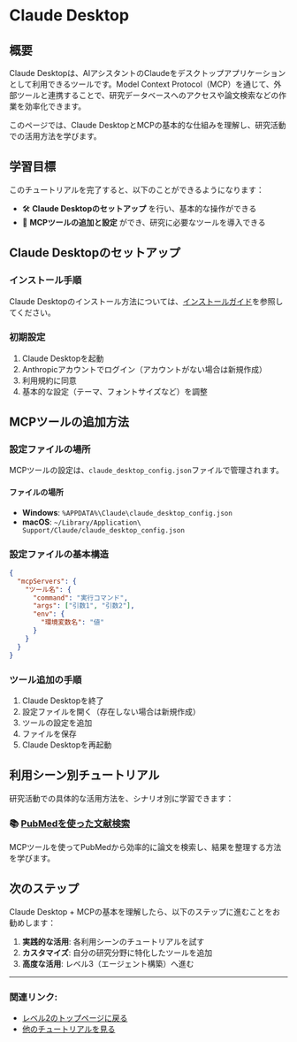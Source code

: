 # Claude Desktop

## 概要

Claude Desktopは、AIアシスタントのClaudeをデスクトップアプリケーションとして利用できるツールです。Model Context Protocol（MCP）を通じて、外部ツールと連携することで、研究データベースへのアクセスや論文検索などの作業を効率化できます。

このページでは、Claude DesktopとMCPの基本的な仕組みを理解し、研究活動での活用方法を学びます。

## 学習目標

このチュートリアルを完了すると、以下のことができるようになります：

- 🛠️ **Claude Desktopのセットアップ** を行い、基本的な操作ができる
- 🔧 **MCPツールの追加と設定** ができ、研究に必要なツールを導入できる


## Claude Desktopのセットアップ

### インストール手順

Claude Desktopのインストール方法については、[インストールガイド](../../../getting-started/installation/claude-desktop.md)を参照してください。


### 初期設定

1. Claude Desktopを起動
2. Anthropicアカウントでログイン（アカウントがない場合は新規作成）
3. 利用規約に同意
4. 基本的な設定（テーマ、フォントサイズなど）を調整

## MCPツールの追加方法

### 設定ファイルの場所

MCPツールの設定は、`claude_desktop_config.json`ファイルで管理されます。

#### ファイルの場所

- **Windows**: `%APPDATA%\Claude\claude_desktop_config.json`
- **macOS**: `~/Library/Application\ Support/Claude/claude_desktop_config.json`

### 設定ファイルの基本構造

```json
{
  "mcpServers": {
    "ツール名": {
      "command": "実行コマンド",
      "args": ["引数1", "引数2"],
      "env": {
        "環境変数名": "値"
      }
    }
  }
}
```

### ツール追加の手順

1. Claude Desktopを終了
2. 設定ファイルを開く（存在しない場合は新規作成）
3. ツールの設定を追加
4. ファイルを保存
5. Claude Desktopを再起動

## 利用シーン別チュートリアル

研究活動での具体的な活用方法を、シナリオ別に学習できます：

### 📚 [PubMedを使った文献検索](pubmed-search.md)
MCPツールを使ってPubMedから効率的に論文を検索し、結果を整理する方法を学びます。

## 次のステップ

Claude Desktop + MCPの基本を理解したら、以下のステップに進むことをお勧めします：

1. **実践的な活用**: 各利用シーンのチュートリアルを試す
2. **カスタマイズ**: 自分の研究分野に特化したツールを追加
3. **高度な活用**: レベル3（エージェント構築）へ進む

---

### **関連リンク**:

- [レベル2のトップページに戻る](../index.md)
- [他のチュートリアルを見る](../../index.md#チュートリアル一覧)